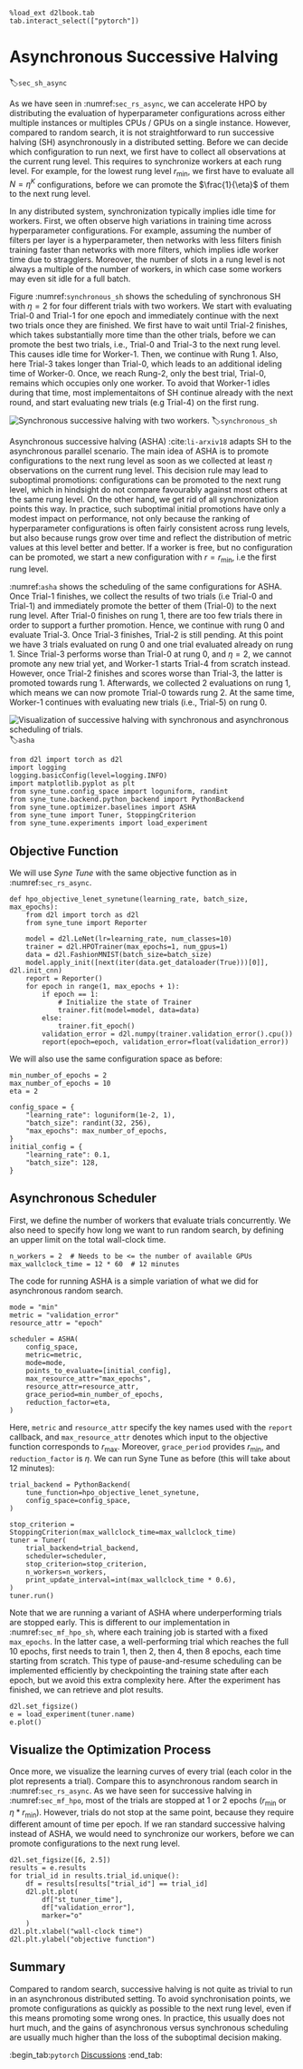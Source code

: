 ```{.python .input  n=1}
%load_ext d2lbook.tab
tab.interact_select(["pytorch"])
```

# Asynchronous Successive Halving

:label:`sec_sh_async`

As we have seen in :numref:`sec_rs_async`, we can accelerate HPO by
distributing the evaluation of hyperparameter configurations across either
multiple instances or multiples CPUs / GPUs on a single instance. However,
compared to random search, it is not straightforward to run
successive halving (SH) asynchronously in a distributed setting. Before we can
decide which configuration to run next, we first have to collect all
observations at the current rung level. This requires to
synchronize workers at each rung level. For example, for the lowest rung level
$r_{\text{min}}$, we first have to evaluate all $N = \eta^K$ configurations, before we
can promote the $\frac{1}{\eta}$ of them to the next rung level.

In any distributed system, synchronization typically implies idle time for workers.
First, we often observe high variations in training time across hyperparameter
configurations. For example, assuming the number of filters per layer is a
hyperparameter, then networks with less filters finish training faster than
networks with more filters, which implies idle worker time due to stragglers.
Moreover, the number of slots in a rung level is not always a multiple of the number
of workers, in which case some workers may even sit idle for a full batch.

Figure :numref:`synchronous_sh` shows the scheduling of synchronous SH with $\eta=2$
for four different trials with two workers. We start with evaluating Trial-0 and
Trial-1 for one epoch and immediately continue with the next two trials once they
are finished. We first have to wait until Trial-2 finishes, which takes
substantially more time than the other trials, before we can promote the best two
trials, i.e., Trial-0 and Trial-3 to the next rung level. This causes idle time for
Worker-1. Then, we continue with Rung 1. Also, here Trial-3 takes longer than Trial-0,
which leads to an additional ideling time of Worker-0. Once, we reach Rung-2, only
the best trial, Trial-0, remains which occupies only one worker. To avoid that
Worker-1 idles during that time, most implementaitons of SH continue already with
the next round, and start evaluating new trials (e.g Trial-4) on the first rung.

![Synchronous successive halving with two workers.](../img/sync_sh.svg)
:label:`synchronous_sh`

Asynchronous successive halving (ASHA) :cite:`li-arxiv18` adapts SH to the asynchronous
parallel scenario. The main idea of ASHA is to promote configurations to the next rung
level as soon as we collected at least $\eta$ observations on the current rung level.
This decision rule may lead to suboptimal promotions: configurations can be promoted to the
next rung level, which in hindsight do not compare favourably against most others
at the same rung level. On the other hand, we get rid of all synchronization points
this way. In practice, such suboptimal initial promotions have only a modest impact on
performance, not only because the ranking of hyperparameter configurations is often
fairly consistent across rung levels, but also because rungs grow over time and
reflect the distribution of metric values at this level better and better. If a
worker is free, but no configuration can be promoted, we start a new configuration
with $r = r_{\text{min}}$, i.e the first rung level.

:numref:`asha` shows the scheduling of the same configurations for ASHA. Once Trial-1
finishes, we collect the results of two trials (i.e Trial-0 and Trial-1) and
immediately promote the better of them (Trial-0) to the next rung level. After Trial-0
finishes on rung 1, there are too few trials there in order to support a further
promotion. Hence, we continue with rung 0 and evaluate Trial-3. Once Trial-3 finishes,
Trial-2 is still pending. At this point we have 3 trials evaluated on rung 0 and one
trial evaluated already on rung 1. Since Trial-3 performs worse than Trial-0 at rung 0,
and $\eta=2$, we cannot promote any new trial yet, and Worker-1 starts Trial-4 from
scratch instead. However, once Trial-2 finishes and
scores worse than Trial-3, the latter is promoted towards rung 1. Afterwards, we
collected 2 evaluations on rung 1, which means we can now promote Trial-0 towards
rung 2. At the same time, Worker-1 continues with evaluating new trials (i.e.,
Trial-5) on rung 0.


![Visualization of successive halving with synchronous and asynchronous scheduling of trials.](../img/asha.svg)
:label:`asha`

```{.python .input}
from d2l import torch as d2l
import logging
logging.basicConfig(level=logging.INFO)
import matplotlib.pyplot as plt
from syne_tune.config_space import loguniform, randint
from syne_tune.backend.python_backend import PythonBackend
from syne_tune.optimizer.baselines import ASHA
from syne_tune import Tuner, StoppingCriterion
from syne_tune.experiments import load_experiment
```

## Objective Function

We will use *Syne Tune* with the same objective function as in
:numref:`sec_rs_async`.

```{.python .input  n=54}
def hpo_objective_lenet_synetune(learning_rate, batch_size, max_epochs):
    from d2l import torch as d2l
    from syne_tune import Reporter

    model = d2l.LeNet(lr=learning_rate, num_classes=10)
    trainer = d2l.HPOTrainer(max_epochs=1, num_gpus=1)
    data = d2l.FashionMNIST(batch_size=batch_size)
    model.apply_init([next(iter(data.get_dataloader(True)))[0]], d2l.init_cnn)
    report = Reporter()
    for epoch in range(1, max_epochs + 1):
        if epoch == 1:
            # Initialize the state of Trainer
            trainer.fit(model=model, data=data)
        else:
            trainer.fit_epoch()
        validation_error = d2l.numpy(trainer.validation_error().cpu())
        report(epoch=epoch, validation_error=float(validation_error))
```

We will also use the same configuration space as before:

```{.python .input  n=55}
min_number_of_epochs = 2
max_number_of_epochs = 10
eta = 2

config_space = {
    "learning_rate": loguniform(1e-2, 1),
    "batch_size": randint(32, 256),
    "max_epochs": max_number_of_epochs,
}
initial_config = {
    "learning_rate": 0.1,
    "batch_size": 128,
}
```

## Asynchronous Scheduler

First, we define the number of workers that evaluate trials concurrently. We
also need to specify how long we want to run random search, by defining an
upper limit on the total wall-clock time.

```{.python .input  n=56}
n_workers = 2  # Needs to be <= the number of available GPUs
max_wallclock_time = 12 * 60  # 12 minutes
```

The code for running ASHA is a simple variation of what we did for asynchronous
random search.

```{.python .input  n=56}
mode = "min"
metric = "validation_error"
resource_attr = "epoch"

scheduler = ASHA(
    config_space,
    metric=metric,
    mode=mode,
    points_to_evaluate=[initial_config],
    max_resource_attr="max_epochs",
    resource_attr=resource_attr,
    grace_period=min_number_of_epochs,
    reduction_factor=eta,
)
```

Here, `metric` and `resource_attr` specify the key names used with the `report`
callback, and `max_resource_attr` denotes which input to the objective function
corresponds to $r_{\text{max}}$. Moreover, `grace_period` provides $r_{\text{min}}$, and
`reduction_factor` is $\eta$. We can run Syne Tune as before (this will
take about 12 minutes):

```{.python .input  n=57}
trial_backend = PythonBackend(
    tune_function=hpo_objective_lenet_synetune,
    config_space=config_space,
)

stop_criterion = StoppingCriterion(max_wallclock_time=max_wallclock_time)
tuner = Tuner(
    trial_backend=trial_backend,
    scheduler=scheduler,
    stop_criterion=stop_criterion,
    n_workers=n_workers,
    print_update_interval=int(max_wallclock_time * 0.6),
)
tuner.run()
```

Note that we are running a variant of ASHA where underperforming trials are
stopped early. This is different to our implementation in
:numref:`sec_mf_hpo_sh`, where each training job is started with a fixed
`max_epochs`. In the latter case, a well-performing trial which reaches the
full 10 epochs, first needs to train 1, then 2, then 4, then 8 epochs, each
time starting from scratch. This type of pause-and-resume scheduling can be
implemented efficiently by checkpointing the training state after each epoch,
but we avoid this extra complexity here. After the experiment has finished,
we can retrieve and plot results.

```{.python .input  n=59}
d2l.set_figsize()
e = load_experiment(tuner.name)
e.plot()
```

## Visualize the Optimization Process

Once more, we visualize the learning curves of every trial (each color in the plot represents a trial). Compare this to
asynchronous random search in :numref:`sec_rs_async`. As we have seen for
successive halving in :numref:`sec_mf_hpo`, most of the trials are stopped
at 1 or 2 epochs ($r_{\text{min}}$ or $\eta * r_{\text{min}}$). However, trials do not stop
at the same point, because they require different amount of time per epoch. If
we ran standard successive halving instead of ASHA, we would need to synchronize
our workers, before we can promote configurations to the next rung level.

```{.python .input  n=60}
d2l.set_figsize([6, 2.5])
results = e.results
for trial_id in results.trial_id.unique():
    df = results[results["trial_id"] == trial_id]
    d2l.plt.plot(
        df["st_tuner_time"],
        df["validation_error"],
        marker="o"
    )
d2l.plt.xlabel("wall-clock time")
d2l.plt.ylabel("objective function")
```

## Summary

Compared to random search, successive halving is not quite as trivial to run in
an asynchronous distributed setting. To avoid synchronisation points, we promote
configurations as quickly as possible to the next rung level, even if this means
promoting some wrong ones. In practice, this usually does not hurt much, and the
gains of asynchronous versus synchronous scheduling are usually much higher
than the loss of the suboptimal decision making.


:begin_tab:`pytorch`
[Discussions](https://discuss.d2l.ai/t/12101)
:end_tab:
